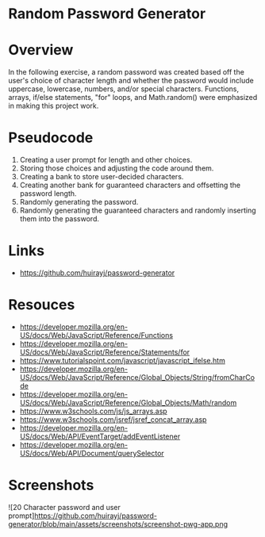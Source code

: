 # Random Password Generator

# Overview
In the following exercise, a random password was created based off the user's choice of character length and whether the password would include uppercase, lowercase, numbers, and/or special characters. Functions, arrays, if/else statements, "for" loops, and Math.random() were emphasized in making this project work.

# Pseudocode
1. Creating a user prompt for length and other choices.
2. Storing those choices and adjusting the code around them.
3. Creating a bank to store user-decided characters.
4. Creating another bank for guaranteed characters and offsetting the password length.
5. Randomly generating the password.
6. Randomly generating the guaranteed characters and randomly inserting them into the password.

# Links
- https://github.com/huirayj/password-generator


# Resouces
- https://developer.mozilla.org/en-US/docs/Web/JavaScript/Reference/Functions
- https://developer.mozilla.org/en-US/docs/Web/JavaScript/Reference/Statements/for
- https://www.tutorialspoint.com/javascript/javascript_ifelse.htm
- https://developer.mozilla.org/en-US/docs/Web/JavaScript/Reference/Global_Objects/String/fromCharCode
- https://developer.mozilla.org/en-US/docs/Web/JavaScript/Reference/Global_Objects/Math/random
- https://www.w3schools.com/js/js_arrays.asp
- https://www.w3schools.com/jsref/jsref_concat_array.asp
- https://developer.mozilla.org/en-US/docs/Web/API/EventTarget/addEventListener
- https://developer.mozilla.org/en-US/docs/Web/API/Document/querySelector

# Screenshots
![20 Character password and user prompt]https://github.com/huirayj/password-generator/blob/main/assets/screenshots/screenshot-pwg-app.png
